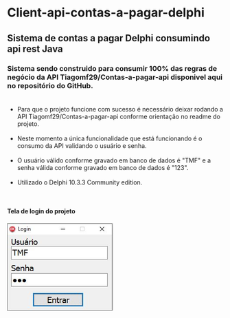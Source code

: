 # Client-api-contas-a-pagar-delphi
## Sistema de contas a pagar Delphi consumindo api rest Java
### Sistema sendo construido para consumir 100% das regras de negócio da API Tiagomf29/Contas-a-pagar-api disponivel aqui no repositório do GitHub.<br /><br />

<ul>
  <li>Para que o projeto funcione com sucesso é necessário deixar rodando a API Tiagomf29/Contas-a-pagar-api conforme orientação no readme do projeto.</li> <br />
  <li>Neste momento a única funcionalidade que está funcionando é o consumo da API validando o usuário e senha.</li><br/>
  <li>O usuário válido conforme gravado em banco de dados é "TMF" e a senha válida conforme gravado em banco de dados é "123".</li><br/>
  <li>Utilizado o Delphi 10.3.3 Community edition.</li>  
</ul>

<br/>

#### Tela de login do projeto
<img src="img/login.JPG" alt="tela login" />
